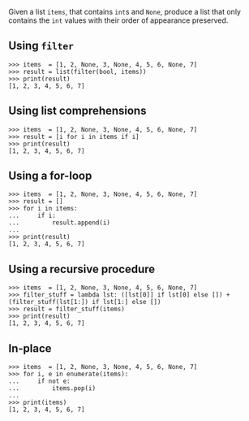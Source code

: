 Given a list `items`, that contains `int`s and `None`, produce a list that only contains the `int` values with their order of appearance preserved.

## Using `filter`
```
>>> items  = [1, 2, None, 3, None, 4, 5, 6, None, 7]
>>> result = list(filter(bool, items))
>>> print(result)
[1, 2, 3, 4, 5, 6, 7]
```

## Using list comprehensions
```
>>> items  = [1, 2, None, 3, None, 4, 5, 6, None, 7]
>>> result = [i for i in items if i]
>>> print(result)
[1, 2, 3, 4, 5, 6, 7]
```

## Using a for-loop
```
>>> items  = [1, 2, None, 3, None, 4, 5, 6, None, 7]
>>> result = []
>>> for i in items:
...     if i:
...         result.append(i)
...
>>> print(result)
[1, 2, 3, 4, 5, 6, 7]
```

## Using a recursive procedure
```
>>> items  = [1, 2, None, 3, None, 4, 5, 6, None, 7]
>>> filter_stuff = lambda lst: ([lst[0]] if lst[0] else []) + (filter_stuff(lst[1:]) if lst[1:] else [])
>>> result = filter_stuff(items)
>>> print(result)
[1, 2, 3, 4, 5, 6, 7]
```

## In-place
```
>>> items  = [1, 2, None, 3, None, 4, 5, 6, None, 7]
>>> for i, e in enumerate(items):
...     if not e:
...         items.pop(i)
...
>>> print(items)
[1, 2, 3, 4, 5, 6, 7]
```
